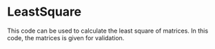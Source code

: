 # LeastSquare

This code can be used to calculate the least square of matrices. In this code, the matrices is given for validation.
